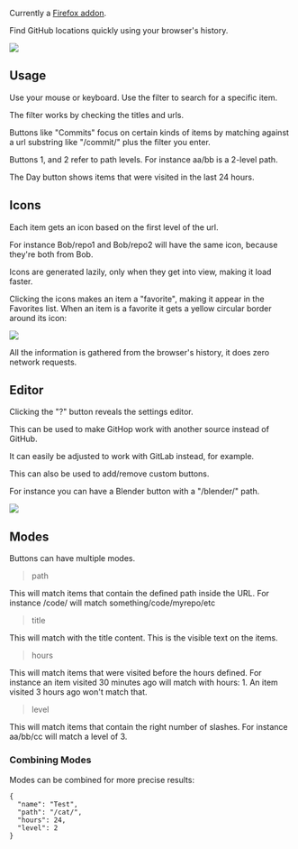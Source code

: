 Currently a [Firefox addon](https://addons.mozilla.org/en-US/firefox/addon/githop/).

Find GitHub locations quickly using your browser's history.

![](https://i.imgur.com/NjgRB7V.jpg)

## Usage

Use your mouse or keyboard. Use the filter to search for a specific item.

The filter works by checking the titles and urls.

Buttons like "Commits" focus on certain kinds of items by matching against a url substring like "/commit/" plus the filter you enter.

Buttons 1, and 2 refer to path levels. 
For instance aa/bb is a 2-level path.

The Day button shows items that were visited in the last 24 hours.

## Icons

Each item gets an icon based on the first level of the url.

For instance Bob/repo1 and Bob/repo2 will have the same icon,
because they're both from Bob.

Icons are generated lazily, only when they get into view,
making it load faster.

Clicking the icons makes an item a "favorite", making it appear in the Favorites list. When an item is a favorite it gets a yellow circular border around its icon:

![](https://i.imgur.com/OQnZUAQ.jpg)

All the information is gathered from the browser's history, it does zero network requests.

## Editor

Clicking the "?" button reveals the settings editor.

This can be used to make GitHop work with another source instead of GitHub.

It can easily be adjusted to work with GitLab instead, for example.

This can also be used to add/remove custom buttons.

For instance you can have a Blender button with a "/blender/" path.

![](https://i.imgur.com/zcPdb5b.jpg)

## Modes

Buttons can have multiple modes.

>path

This will match items that contain the defined path inside the URL.
For instance /code/ will match something/code/myrepo/etc

>title

This will match with the title content.
This is the visible text on the items.

>hours

This will match items that were visited before the hours defined.
For instance an item visited 30 minutes ago will match with hours: 1.
An item visited 3 hours ago won't match that.

>level

This will match items that contain the right number of slashes.
For instance aa/bb/cc will match a level of 3.

### Combining Modes

Modes can be combined for more precise results:

```
{
  "name": "Test",
  "path": "/cat/",
  "hours": 24,
  "level": 2
}
```